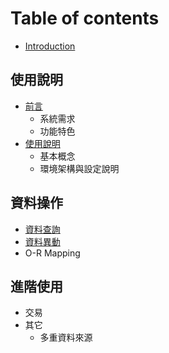 # Table of contents

* [Introduction](README.md)

## 使用說明

* [前言](shi-yong-shuo-ming/qian-yan/README.md)
  * 系統需求
  * 功能特色
* [使用說明](shi-yong-shuo-ming/shi-yong-shuo-ming/README.md)
  * 基本概念
  * 環境架構與設定說明

## 資料操作

* [資料查詢](zi-liao-cao-zuo/zi-liao-cha-xun.md)
* [資料異動](zi-liao-cao-zuo/zi-liao-yi-dong.md)
* O-R Mapping

## 進階使用

* 交易
* 其它
  * 多重資料來源

